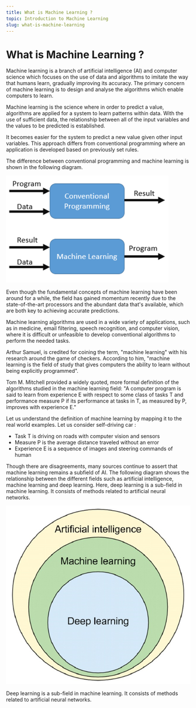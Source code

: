 ```yaml
---
title: What is Machine Learning ?
topic: Introduction to Machine Learning
slug: what-is-machine-learning
---
```


# What is Machine Learning ?

Machine learning is a branch of artificial intelligence (AI) and computer science which focuses on the use of data and algorithms to imitate the way that humans learn, gradually improving its accuracy. The primary concern of machine learning is to design and analyse the algorithms which enable computers to learn. 

Machine learning is the science where in order to predict a value, algorithms are applied for a system to learn patterns within data. With the use of sufficient data, the relationship between all of the input variables and the values to be predicted is established. 

It becomes easier for the system to predict a new value given other input variables. This approach differs from conventional programming where an application is developed based on previously set rules.

The difference between conventional programming and machine learning is shown in the following diagram.

![Conventional-Programming](./images/conventional-ml-programming.png)

Even though the fundamental concepts of machine learning have been around for a while, the field has gained momentum recently due to the state-of-the-art processors and the abundant data that's available, which are both key to achieving accurate predictions.

Machine learning algorithms are used in a wide variety of applications, such as in medicine, email filtering, speech recognition, and computer vision, where it is difficult or unfeasible to develop conventional algorithms to perform the needed tasks.

Arthur Samuel, is credited for coining the term, "machine learning" with his research around the game of checkers. According to him, "machine learning is the field of study that gives computers the ability to learn without being explicitly programmed".

Tom M. Mitchell provided a widely quoted, more formal definition of the algorithms studied in the machine learning field: "A computer program is said to learn from experience E with respect to some class of tasks T and performance measure P if its performance at tasks in T, as measured by P, improves with experience E."

Let us understand the definition of machine learning by mapping it to the real world examples. Let us consider self-driving car :
* Task T is driving on roads with computer vision and sensors
* Measure P is the average distance traveled without an error
* Experience E is a sequence of images and steering commands of human


Though there are disagreements, many sources continue to assert that machine learning remains a subfield of AI. The following diagram shows the relationship between the different fields such as artificial intelligence, machine learning and deep learning. Here, deep learning is a sub-field in machine learning. It consists of methods related to artificial neural networks.

![ML-as-subfield-of-AI](./images/ml-as-subfield-of-ai.jpg)

Deep learning is a sub-field in machine learning. It consists of methods related to artificial neural networks.

